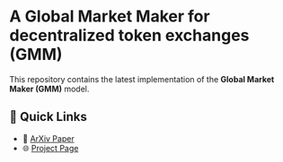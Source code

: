 # A Global Market Maker for decentralized token exchanges (GMM)

This repository contains the latest implementation of the **Global Market Maker (GMM)** model.

## 🔗 Quick Links

- 📄 [ArXiv Paper](https://arxiv.org/abs/2503.09765)  
- 🌐 [Project Page](https://gmm.uc3m.es/)
